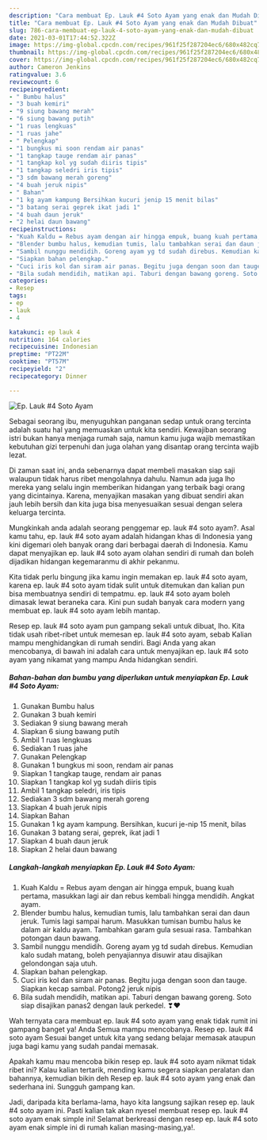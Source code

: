 ```yaml
---
description: "Cara membuat Ep. Lauk #4 Soto Ayam yang enak dan Mudah Dibuat"
title: "Cara membuat Ep. Lauk #4 Soto Ayam yang enak dan Mudah Dibuat"
slug: 786-cara-membuat-ep-lauk-4-soto-ayam-yang-enak-dan-mudah-dibuat
date: 2021-03-01T17:44:52.322Z
image: https://img-global.cpcdn.com/recipes/961f25f287204ec6/680x482cq70/ep-lauk-4-soto-ayam-foto-resep-utama.jpg
thumbnail: https://img-global.cpcdn.com/recipes/961f25f287204ec6/680x482cq70/ep-lauk-4-soto-ayam-foto-resep-utama.jpg
cover: https://img-global.cpcdn.com/recipes/961f25f287204ec6/680x482cq70/ep-lauk-4-soto-ayam-foto-resep-utama.jpg
author: Cameron Jenkins
ratingvalue: 3.6
reviewcount: 6
recipeingredient:
- " Bumbu halus"
- "3 buah kemiri"
- "9 siung bawang merah"
- "6 siung bawang putih"
- "1 ruas lengkuas"
- "1 ruas jahe"
- " Pelengkap"
- "1 bungkus mi soon rendam air panas"
- "1 tangkap tauge rendam air panas"
- "1 tangkap kol yg sudah diiris tipis"
- "1 tangkap seledri iris tipis"
- "3 sdm bawang merah goreng"
- "4 buah jeruk nipis"
- " Bahan"
- "1 kg ayam kampung Bersihkan kucuri jenip 15 menit bilas"
- "3 batang serai geprek ikat jadi 1"
- "4 buah daun jeruk"
- "2 helai daun bawang"
recipeinstructions:
- "Kuah Kaldu = Rebus ayam dengan air hingga empuk, buang kuah pertama, masukkan lagi air dan rebus kembali hingga mendidih. Angkat ayam."
- "Blender bumbu halus, kemudian tumis, lalu tambahkan serai dan daun jeruk. Tumis lagi sampai harum. Masukkan tumisan bumbu halus ke dalam air kaldu ayam. Tambahkan garam gula sesuai rasa. Tambahkan potongan daun bawang."
- "Sambil nunggu mendidih. Goreng ayam yg td sudah direbus. Kemudian kalo sudah matang, boleh penyajiannya disuwir atau disajikan gelondongan saja utuh."
- "Siapkan bahan pelengkap."
- "Cuci iris kol dan siram air panas. Begitu juga dengan soon dan tauge. Siapkan kecap sambal. Potong2 jeruk nipis"
- "Bila sudah mendidih, matikan api. Taburi dengan bawang goreng. Soto siap disajikan panas2 dengan lauk perkedel. ❣♥️"
categories:
- Resep
tags:
- ep
- lauk
- 4

katakunci: ep lauk 4 
nutrition: 164 calories
recipecuisine: Indonesian
preptime: "PT22M"
cooktime: "PT57M"
recipeyield: "2"
recipecategory: Dinner

---
```



![Ep. Lauk #4 Soto Ayam](https://img-global.cpcdn.com/recipes/961f25f287204ec6/680x482cq70/ep-lauk-4-soto-ayam-foto-resep-utama.jpg)

Sebagai seorang ibu, menyuguhkan panganan sedap untuk orang tercinta adalah suatu hal yang memuaskan untuk kita sendiri. Kewajiban seorang istri bukan hanya menjaga rumah saja, namun kamu juga wajib memastikan kebutuhan gizi terpenuhi dan juga olahan yang disantap orang tercinta wajib lezat.

Di zaman  saat ini, anda sebenarnya dapat membeli masakan siap saji walaupun tidak harus ribet mengolahnya dahulu. Namun ada juga lho mereka yang selalu ingin memberikan hidangan yang terbaik bagi orang yang dicintainya. Karena, menyajikan masakan yang dibuat sendiri akan jauh lebih bersih dan kita juga bisa menyesuaikan sesuai dengan selera keluarga tercinta. 



Mungkinkah anda adalah seorang penggemar ep. lauk #4 soto ayam?. Asal kamu tahu, ep. lauk #4 soto ayam adalah hidangan khas di Indonesia yang kini digemari oleh banyak orang dari berbagai daerah di Indonesia. Kamu dapat menyajikan ep. lauk #4 soto ayam olahan sendiri di rumah dan boleh dijadikan hidangan kegemaranmu di akhir pekanmu.

Kita tidak perlu bingung jika kamu ingin memakan ep. lauk #4 soto ayam, karena ep. lauk #4 soto ayam tidak sulit untuk ditemukan dan kalian pun bisa membuatnya sendiri di tempatmu. ep. lauk #4 soto ayam boleh dimasak lewat beraneka cara. Kini pun sudah banyak cara modern yang membuat ep. lauk #4 soto ayam lebih mantap.

Resep ep. lauk #4 soto ayam pun gampang sekali untuk dibuat, lho. Kita tidak usah ribet-ribet untuk memesan ep. lauk #4 soto ayam, sebab Kalian mampu menghidangkan di rumah sendiri. Bagi Anda yang akan mencobanya, di bawah ini adalah cara untuk menyajikan ep. lauk #4 soto ayam yang nikamat yang mampu Anda hidangkan sendiri.

<!--inarticleads1-->

##### Bahan-bahan dan bumbu yang diperlukan untuk menyiapkan Ep. Lauk #4 Soto Ayam:

1. Gunakan  Bumbu halus
1. Gunakan 3 buah kemiri
1. Sediakan 9 siung bawang merah
1. Siapkan 6 siung bawang putih
1. Ambil 1 ruas lengkuas
1. Sediakan 1 ruas jahe
1. Gunakan  Pelengkap
1. Gunakan 1 bungkus mi soon, rendam air panas
1. Siapkan 1 tangkap tauge, rendam air panas
1. Siapkan 1 tangkap kol yg sudah diiris tipis
1. Ambil 1 tangkap seledri, iris tipis
1. Sediakan 3 sdm bawang merah goreng
1. Siapkan 4 buah jeruk nipis
1. Siapkan  Bahan
1. Gunakan 1 kg ayam kampung. Bersihkan, kucuri je-nip 15 menit, bilas
1. Gunakan 3 batang serai, geprek, ikat jadi 1
1. Siapkan 4 buah daun jeruk
1. Siapkan 2 helai daun bawang




<!--inarticleads2-->

##### Langkah-langkah menyiapkan Ep. Lauk #4 Soto Ayam:

1. Kuah Kaldu = Rebus ayam dengan air hingga empuk, buang kuah pertama, masukkan lagi air dan rebus kembali hingga mendidih. Angkat ayam.
1. Blender bumbu halus, kemudian tumis, lalu tambahkan serai dan daun jeruk. Tumis lagi sampai harum. Masukkan tumisan bumbu halus ke dalam air kaldu ayam. Tambahkan garam gula sesuai rasa. Tambahkan potongan daun bawang.
1. Sambil nunggu mendidih. Goreng ayam yg td sudah direbus. Kemudian kalo sudah matang, boleh penyajiannya disuwir atau disajikan gelondongan saja utuh.
1. Siapkan bahan pelengkap.
1. Cuci iris kol dan siram air panas. Begitu juga dengan soon dan tauge. Siapkan kecap sambal. Potong2 jeruk nipis
1. Bila sudah mendidih, matikan api. Taburi dengan bawang goreng. Soto siap disajikan panas2 dengan lauk perkedel. ❣♥️




Wah ternyata cara membuat ep. lauk #4 soto ayam yang enak tidak rumit ini gampang banget ya! Anda Semua mampu mencobanya. Resep ep. lauk #4 soto ayam Sesuai banget untuk kita yang sedang belajar memasak ataupun juga bagi kamu yang sudah pandai memasak.

Apakah kamu mau mencoba bikin resep ep. lauk #4 soto ayam nikmat tidak ribet ini? Kalau kalian tertarik, mending kamu segera siapkan peralatan dan bahannya, kemudian bikin deh Resep ep. lauk #4 soto ayam yang enak dan sederhana ini. Sungguh gampang kan. 

Jadi, daripada kita berlama-lama, hayo kita langsung sajikan resep ep. lauk #4 soto ayam ini. Pasti kalian tak akan nyesel membuat resep ep. lauk #4 soto ayam enak simple ini! Selamat berkreasi dengan resep ep. lauk #4 soto ayam enak simple ini di rumah kalian masing-masing,ya!.

